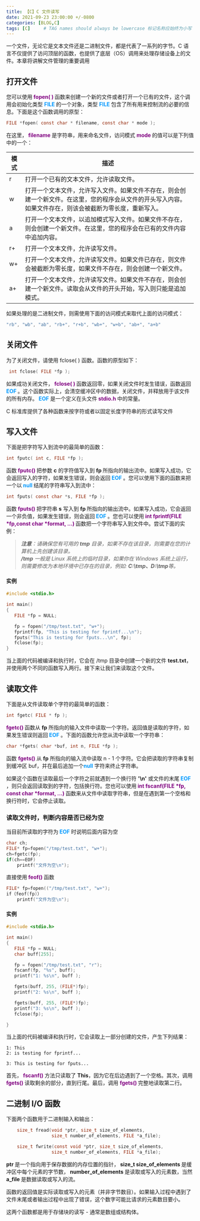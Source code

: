```yaml
---
title: 【C】C 文件读写
date: 2021-09-23 23:00:00 +/-0800
categories: [BLOG,C]
tags: [C]     # TAG names should always be lowercase 标记名称应始终为小写
---
```


<!---

<font color="#800080"><b> 私有 </b></font>
<b><font color="#0099ff">结构体类型</font></b>
> **
```solidity
```

--->

一个文件，无论它是文本文件还是二进制文件，都是代表了一系列的字节。C 语言不仅提供了访问顶层的函数，也提供了底层（OS）调用来处理存储设备上的文件。本章将讲解文件管理的重要调用

## 打开文件

您可以使用<b><font color="#800080"> fopen( ) </font></b>函数来创建一个新的文件或者打开一个已有的文件，这个调用会初始化类型 <b><font color="#0099ff"> FILE </font></b> 的一个对象，类型 <b><font color="#0099ff"> FILE </font></b>  包含了所有用来控制流的必要的信息。下面是这个函数调用的原型：

```c
FILE *fopen( const char * filename, const char * mode );
```

在这里，<b><font color="#800080"> filename </font></b> 是字符串，用来命名文件，访问模式 <b><font color="#800080"> mode </font></b>的值可以是下列值中的一个：


|  模式   | 描述  |
|  ----  | ----  |
| r	  | 打开一个已有的文本文件，允许读取文件。 |
| w  | 打开一个文本文件，允许写入文件。如果文件不存在，则会创建一个新文件。在这里，您的程序会从文件的开头写入内容。如果文件存在，则该会被截断为零长度，重新写入。 |
| a	  | 打开一个文本文件，以追加模式写入文件。如果文件不存在，则会创建一个新文件。在这里，您的程序会在已有的文件内容中追加内容。 |
| r+	 | 打开一个文本文件，允许读写文件。 |
| w+	 | 打开一个文本文件，允许读写文件。如果文件已存在，则文件会被截断为零长度，如果文件不存在，则会创建一个新文件。 |
| a+	  | 打开一个文本文件，允许读写文件。如果文件不存在，则会创建一个新文件。读取会从文件的开头开始，写入则只能是追加模式。 |


如果处理的是二进制文件，则需使用下面的访问模式来取代上面的访问模式：

```c
"rb", "wb", "ab", "rb+", "r+b", "wb+", "w+b", "ab+", "a+b"
```

##  关闭文件

为了关闭文件，请使用 fclose( ) 函数。函数的原型如下：

```c
 int fclose( FILE *fp );
```

如果成功关闭文件，<b><font color="#800080"> fclose( ) </font></b> 函数返回零，如果关闭文件时发生错误，函数返回<b><font color="#0099ff"> EOF </font></b>。这个函数实际上，会清空缓冲区中的数据，关闭文件，并释放用于该文件的所有内存。<b><font color="#0099ff"> EOF </font></b> 是一个定义在头文件<b><font color="#800080"> stdio.h </font></b> 中的常量。

C 标准库提供了各种函数来按字符或者以固定长度字符串的形式读写文件

## 写入文件
下面是把字符写入到流中的最简单的函数：

```c
int fputc( int c, FILE *fp );
```

函数<b><font color="#800080"> fputc() </font></b> 把参数 <b>c</b> 的字符值写入到 <b> fp </b> 所指向的输出流中。如果写入成功，它会返回写入的字符，如果发生错误，则会返回<b><font color="#0099ff"> EOF </font></b>。您可以使用下面的函数来把一个以<b><font color="#0099ff"> null </font></b> 结尾的字符串写入到流中：

```c
int fputs( const char *s, FILE *fp );
```

函数<b><font color="#800080"> fputs() </font></b> 把字符串 <b>s</b> 写入到 <b> fp </b> 所指向的输出流中。如果写入成功，它会返回一个非负值，如果发生错误，则会返回<b><font color="#0099ff"> EOF </font></b>。您也可以使用<b><font color="#800080"> int fprintf(FILE *fp,const char *format, ...) </font></b> 函数把一个字符串写入到文件中。尝试下面的实例：

> *<b>注意</b>：请确保您有可用的 <b>tmp</b> 目录，如果不存在该目录，则需要在您的计算机上先创建该目录。<br/><b>/tmp</b> 一般是 Linux 系统上的临时目录，如果你在 Windows 系统上运行，则需要修改为本地环境中已存在的目录，例如: <b>C:\tmp、D:\tmp</b>等。*

#### 实例

```c
#include <stdio.h>

int main()
{
   FILE *fp = NULL;

   fp = fopen("/tmp/test.txt", "w+");
   fprintf(fp, "This is testing for fprintf...\n");
   fputs("This is testing for fputs...\n", fp);
   fclose(fp);
}
```

当上面的代码被编译和执行时，它会在 /tmp 目录中创建一个新的文件 <b>test.txt</b>，并使用两个不同的函数写入两行。接下来让我们来读取这个文件。

## 读取文件
下面是从文件读取单个字符的最简单的函数：

```c
int fgetc( FILE * fp );
```

<b><font color="#800080"> fgetc() </font></b> 函数从 <b>fp</b> 所指向的输入文件中读取一个字符。返回值是读取的字符，如果发生错误则返回<b><font color="#0099ff"> EOF </font></b>。下面的函数允许您从流中读取一个字符串：

```c
char *fgets( char *buf, int n, FILE *fp );
```

函数 <b><font color="#800080"> fgets() </font></b> 从 <b>fp</b> 所指向的输入流中读取 n - 1 个字符。它会把读取的字符串复制到缓冲区 buf，并在最后追加一个<b><font color="#0099ff">null</font></b> 字符来终止字符串。

如果这个函数在读取最后一个字符之前就遇到一个换行符 <b>'\n'</b> 或文件的末尾<b><font color="#0099ff"> EOF </font></b>，则只会返回读取到的字符，包括换行符。您也可以使用<b><font color="#800080"> int fscanf(FILE *fp, const char *format, ...) </font></b> 函数来从文件中读取字符串，但是在遇到第一个空格和换行符时，它会停止读取。

### 读取文件时，判断内容是否已经为空

当目前所读取的字符为<b><font color="#0099ff"> EOF </font></b>时说明后面内容为空

```c
char ch;
FILE* fp=fopen("/tmp/test.txt", "w+");
ch=fgetc(fp);
if(ch==EOF)
	printf("文件为空\n");
```

直接使用<b><font color="#800080"> feof() </font></b>函数

```c
FILE* fp=fopen(("/tmp/test.txt", "w+");
if（feof(fp)）
	printf("文件为空\n");
```


#### 实例

```c
#include <stdio.h>

int main()
{
   FILE *fp = NULL;
   char buff[255];

   fp = fopen("/tmp/test.txt", "r");
   fscanf(fp, "%s", buff);
   printf("1: %s\n", buff );

   fgets(buff, 255, (FILE*)fp);
   printf("2: %s\n", buff );

   fgets(buff, 255, (FILE*)fp);
   printf("3: %s\n", buff );
   fclose(fp);

}
```

当上面的代码被编译和执行时，它会读取上一部分创建的文件，产生下列结果：

```
1: This
2: is testing for fprintf...

3: This is testing for fputs...
```

首先，<font color="#800080"><b> fscanf() </b></font>方法只读取了 <b>This</b>，因为它在后边遇到了一个空格。其次，调用<font color="#800080"><b> fgets() </b></font> 读取剩余的部分，直到行尾。最后，调用 <font color="#800080"><b> fgets() </b></font> 完整地读取第二行。

## 二进制 I/O 函数
下面两个函数用于二进制输入和输出：

```c
    size_t fread(void *ptr, size_t size_of_elements,
                 size_t number_of_elements, FILE *a_file);

    size_t fwrite(const void *ptr, size_t size_of_elements,
                 size_t number_of_elements, FILE *a_file);
```

<b> ptr </b>是一个指向用于保存数据的内存位置的指针，<b> size_t size_of_elements </b>是缓冲区中每个元素的字节数，<b> number_of_elements </b>是读取或写入的元素数，当然<b> a_file </b>是数据读取或写入的流。

函数的返回值是实际读取或写入的元素（并非字节数目）。如果输入过程中遇到了文件末尾或者输出过程中出现了错误，这个数字可能比请求的元素数目要小。

这两个函数都是用于存储块的读写 - 通常是数组或结构体。
